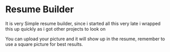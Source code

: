 # Resume Builder

It is very Simple resume builder, since i started all this very late i wrapped this up quickly as i got other projects to look on

You can upload your picture and it will show up in the resume, remember to use a square picture for best results.
